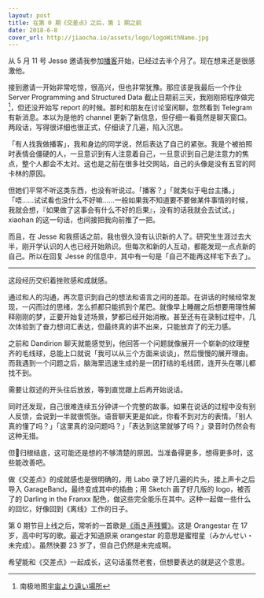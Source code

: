 ```yaml
---
layout: post
title: 在第 0 期《交差点》之后，第 1 期之前
date: 2018-6-8
cover_url: http://jiaocha.io/assets/logo/logoWithName.jpg
---
```


从 5 月 11 号 Jesse 邀请我参加[播客](https://jiaocha.io/)开始，已经过去半个月了。现在想来还是很感激他。

接到邀请一开始非常吃惊，很高兴，但也非常犹豫。那应该是我最后一个作业 Server Programming and Structured Data 截止日期前三天，我刚刚把程序做完[^1]，但还没开始写 report 的时候。那时和朋友在讨论室闲聊，忽然看到 Telegram 有新消息。本以为是他的 channel 更新了新信息，但仔细一看竟然是聊天窗口。两段话，写得很详细也很正式，仔细读了几遍，陷入沉思。

「有人找我做播客」，我和身边的同学说，然后表达了自己的紧张。我是个被拍照时表情会僵硬的人，一旦意识到有人注意着自己，一旦意识到自己是注意力的焦点，整个人都会不太对。这也是之前在很多社交网站，自己的头像是没有五官的阿卡林的原因。

但她们平常不听这类东西，也没有听说过。「播客？」「就类似于电台主播。」「唔……试试看也没什么不好嘛……一般如果我不知道要不要做某件事情的时候，我就会想，『如果做了这事会有什么不好的后果』，没有的话我就会去试试。」xiaohan 的这一句话，也间接把我向前推了一把。

而且，在 Jesse 和我搭话之前，我也很久没有认识新的人了。研究生生涯过去大半，刚开学认识的人也已经开始熟识。但每次和新的人互动，都能发现一点点新的自己。所以在回复 Jesse 的信息中，其中有一句是「自己不能再这样宅下去了」。

---

这段经历交织着挫败感和成就感。

通过和人的沟通，再次意识到自己的想法和语言之间的差距。在讲话的时候经常发现，一闪而过的思绪，怎么抓都只能抓到个尾巴。就像早上睡醒之后想要用理性解释刚刚的梦，正要开始复述场景，梦都已经开始消散。甚至还有在录制过程中，几次体验到了奋力想词汇表达，但最终真的讲不出来，只能放弃了的无力感。

之前和 Dandirion 聊天就能感觉到，他回答一个问题就像展开一个崭新的纹理整齐的毛线球，总能上口就说「我可以从三个方面来谈谈」，然后慢慢的展开理由。而我遇到一个问题之后，脑海里迅速生成的是一团打结的毛线团，连开头在哪儿都找不到。

需要让叙述的开头往后放放，等到直觉跟上后再开始说话。

同时还发现，自己很难连续五分钟讲一个完整的故事。如果在说话的过程中没有别人反馈，会说到一半就很慌张。语音聊天更是如此，你看不到对方的表情。「别人真的懂了吗？」「这里真的没问题吗？」「表达到这里就够了吗？」录音时仍然会有这种无措。

但归根结底，这可能还是想的不够清楚的原因。当准备得更多，想得更多时，这些能改善吧。

做《交差点》的成就感也是很明确的，用 Labo 录了好几遍的片头，接上声卡之后导入 GarageBand，最终变成其中的插曲；用 Sketch 画了好几版的 logo，被否了的 Darling in the Franxx 配色，做这些完全能乐在其中。这种一起做一些什么的回忆，好像回到《离线》工作的日子。

第 0 期节目上线之后，常听的一首歌是[《雨き声残響》](https://www.youtube.com/watch?v=0KK5vQlCVYo)。这是 Orangestar 在 17 岁，高中时写的歌。最近才知道原来 orangestar 的意思是蜜柑星（みかんせい・未完成）。虽然快要 23 岁了，但自己仍然是未完成啊。

希望能和《交差点》一起成长，这句话虽然老套，但想要表达的就是这个意思。


[^1]: 南极地图[宇宙より遠い場所](https://underwaternya.github.io/antarctica-stations-map/)
